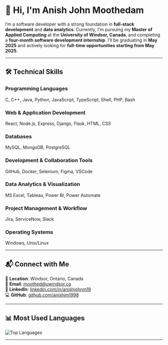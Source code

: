 # 👋 Hi, I'm Anish John Moothedam  

I’m a software developer with a strong foundation in **full-stack development** and **data analytics**. Currently, I'm pursuing my **Master of Applied Computing** at the **University of Windsor, Canada**, and completing a **four-month software development internship**. I’ll be graduating in **May 2025** and actively looking for **full-time opportunities starting from May 2025**.  

---

## **🛠️ Technical Skills**  

### **Programming Languages**  
C, C++, Java, Python, JavaScript, TypeScript, Shell, PHP, Bash  

### **Web & Application Development**  
React, Node.js, Express, Django, Flask, HTML, CSS  

### **Databases**  
MySQL, MongoDB, PostgreSQL  

### **Development & Collaboration Tools**  
GitHub, Docker, Selenium, Figma, VSCode  

### **Data Analytics & Visualization**  
MS Excel, Tableau, Power BI, Power Automate  

### **Project Management & Workflow**  
Jira, ServiceNow, Slack  

### **Operating Systems**  
Windows, Unix/Linux  

---

## **📬 Connect with Me**  

📍 **Location**: Windsor, Ontario, Canada  
📧 **Email**: moothed@uwindsor.ca  
🔗 **LinkedIn**: [linkedin.com/in/anishjohnm19](https://www.linkedin.com/in/anishjohnm19/)  
💻 **GitHub**: [github.com/anishjm1998](https://github.com/anishjm1998/)  

---

## **📊 Most Used Languages**  

![Top Languages](https://github-readme-stats.vercel.app/api/top-langs/?username=anishjm1998&layout=compact&theme=radical)  

---
